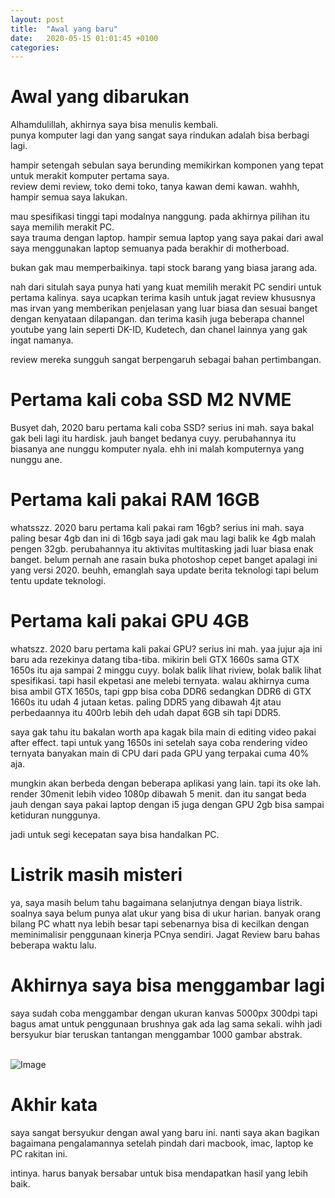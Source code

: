 ```yaml
---
layout: post
title:  "Awal yang baru"
date:   2020-05-15 01:01:45 +0100
categories:
---
```


# Awal yang dibarukan
Alhamdulillah, akhirnya saya bisa menulis kembali. <br/>
punya komputer lagi dan yang sangat saya rindukan adalah bisa berbagi lagi.<br/>

hampir setengah sebulan saya berunding memikirkan komponen yang tepat untuk merakit komputer pertama saya.<br/>
review demi review, toko demi toko, tanya kawan demi kawan. wahhh, hampir semua saya lakukan.<br/>

mau spesifikasi tinggi tapi modalnya nanggung. pada akhirnya pilihan itu saya memilih merakit PC.<br/>
saya trauma dengan laptop. hampir semua laptop yang saya pakai dari awal saya menggunakan laptop semuanya pada berakhir di motherboad.<br/>

bukan gak mau memperbaikinya. tapi stock barang yang biasa jarang ada.<br/>

nah dari situlah saya punya hati yang kuat memilih merakit PC sendiri untuk pertama kalinya. saya ucapkan terima kasih untuk jagat review khususnya mas irvan yang memberikan penjelasan yang luar biasa dan sesuai banget dengan kenyataan dilapangan. dan terima kasih juga beberapa channel youtube yang lain seperti DK-ID, Kudetech, dan chanel lainnya yang gak ingat namanya.<br/>

review mereka sungguh sangat berpengaruh sebagai bahan pertimbangan.<br/>


# Pertama kali coba SSD M2 NVME 
Busyet dah, 2020 baru pertama kali coba SSD? serius ini mah. saya bakal gak beli lagi itu hardisk. jauh banget bedanya cuyy. perubahannya itu biasanya ane nunggu komputer nyala. ehh ini malah komputernya yang nunggu ane.<br/>


# Pertama kali pakai RAM 16GB
whatsszz. 2020 baru pertama kali pakai ram 16gb? serius ini mah. saya paling besar 4gb dan ini di 16gb saya jadi gak mau lagi balik ke 4gb malah pengen 32gb. perubahannya itu aktivitas multitasking jadi luar biasa enak banget. belum pernah ane rasain buka photoshop cepet banget apalagi ini yang versi 2020. beuhh, emanglah saya update berita teknologi tapi belum tentu update teknologi.<br/>


# Pertama kali pakai GPU 4GB
whatszz. 2020 baru pertama kali pakai GPU? serius ini mah. yaa jujur aja ini baru ada rezekinya datang tiba-tiba. mikirin beli GTX 1660s sama GTX 1650s itu aja sampai 2 minggu cuyy. bolak balik lihat riview, bolak balik lihat spesifikasi. tapi hasil ekpetasi ane melebi ternyata. walau akhirnya cuma bisa ambil GTX 1650s, tapi gpp bisa coba DDR6 sedangkan DDR6 di GTX 1660s itu udah 4 jutaan ketas. paling DDR5 yang dibawah 4jt atau perbedaannya itu 400rb lebih deh udah dapat 6GB sih tapi DDR5.<br/>

saya gak tahu itu bakalan worth apa kagak bila main di editing video pakai after effect. tapi untuk yang 1650s ini setelah saya coba rendering video ternyata banyakan main di CPU dari pada GPU yang terpakai cuma 40% aja.<br/>

mungkin akan berbeda dengan beberapa aplikasi yang lain. tapi its oke lah. render 30menit lebih video 1080p dibawah 5 menit. dan itu sangat beda jauh dengan saya pakai laptop dengan i5 juga dengan GPU 2gb bisa sampai ketiduran nunggunya.<br/>

jadi untuk segi kecepatan saya bisa handalkan PC. <br/>


# Listrik masih misteri
ya, saya masih belum tahu bagaimana selanjutnya dengan biaya listrik. soalnya saya belum punya alat ukur yang bisa di ukur harian. banyak orang bilang PC whatt nya lebih besar tapi sebenarnya bisa di kecilkan dengan meminimalisir penggunaan kinerja PCnya sendiri. Jagat Review baru bahas beberapa waktu lalu.<br/>


# Akhirnya saya bisa menggambar lagi
saya sudah coba menggambar dengan ukuran kanvas 5000px 300dpi tapi bagus amat untuk penggunaan brushnya gak ada lag sama sekali. wihh jadi bersyukur biar teruskan tantangan menggambar 1000 gambar abstrak.<br/>
<br/>

![Image](https://raw.githubusercontent.com/irfnrdh/irfnrdh.github.io/master/karya/lukisan/01-brush17/17brush-view.png)
<br/>

# Akhir kata
saya sangat bersyukur dengan awal yang baru ini. nanti saya akan bagikan bagaimana pengalamannya setelah pindah dari macbook, imac, laptop ke PC rakitan ini.<br/>

intinya. harus banyak bersabar untuk bisa mendapatkan hasil yang lebih baik. <br/>
<br/>


